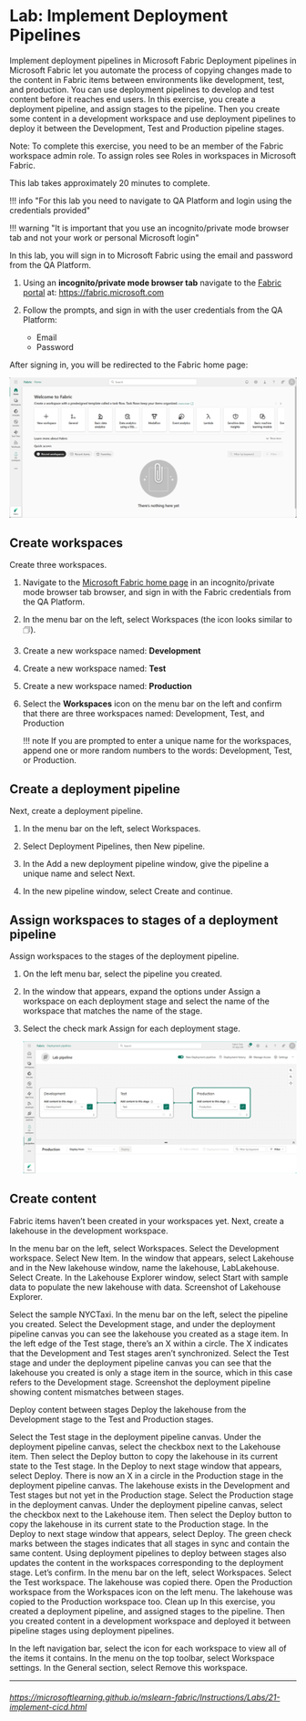 # Lab: Implement Deployment Pipelines

Implement deployment pipelines in Microsoft Fabric
Deployment pipelines in Microsoft Fabric let you automate the process of copying changes made to the content in Fabric items between environments like development, test, and production. You can use deployment pipelines to develop and test content before it reaches end users. In this exercise, you create a deployment pipeline, and assign stages to the pipeline. Then you create some content in a development workspace and use deployment pipelines to deploy it between the Development, Test and Production pipeline stages.

Note: To complete this exercise, you need to be an member of the Fabric workspace admin role. To assign roles see Roles in workspaces in Microsoft Fabric.

This lab takes approximately 20 minutes to complete.

!!! info "For this lab you need to navigate to QA Platform and login using the credentials provided"

!!! warning "It is important that you use an incognito/private mode browser tab and not your work or personal Microsoft login"

In this lab, you will sign in to Microsoft Fabric using the email and password from the QA Platform.

1. Using an **incognito/private mode browser tab** navigate to the [Fabric portal](https://app.fabric.microsoft.com/) at: https://fabric.microsoft.com

2. Follow the prompts, and sign in with the user credentials from the QA Platform:
    - Email
    - Password

After signing in, you will be redirected to the Fabric home page:

![Fabric home page](../img/qa-fabric-home.png)

## Create workspaces
Create three workspaces.

1. Navigate to the [Microsoft Fabric home page](https://app.fabric.microsoft.com/home?experience=fabric) in an incognito/private mode browser tab browser, and sign in with the Fabric credentials from the QA Platform.

2. In the menu bar on the left, select Workspaces (the icon looks similar to 🗇).

3. Create a new workspace named: **Development**

4. Create a new workspace named: **Test**

5. Create a new workspace named: **Production**

6. Select the **Workspaces** icon on the menu bar on the left and confirm that there are three workspaces named: Development, Test, and Production

    !!! note
        If you are prompted to enter a unique name for the workspaces, append one or more random numbers to the words: Development, Test, or Production.

## Create a deployment pipeline
Next, create a deployment pipeline.

1. In the menu bar on the left, select Workspaces.

2. Select Deployment Pipelines, then New pipeline.

3. In the Add a new deployment pipeline window, give the pipeline a unique name and select Next.

4. In the new pipeline window, select Create and continue.

## Assign workspaces to stages of a deployment pipeline
Assign workspaces to the stages of the deployment pipeline.

1. On the left menu bar, select the pipeline you created.

2. In the window that appears, expand the options under Assign a workspace on each deployment stage and select the name of the workspace that matches the name of the stage.

3. Select the check mark Assign for each deployment stage.

    ![Screenshot of deployment pipeline.](../img/21-deployment-pipeline.png)

## Create content
Fabric items haven’t been created in your workspaces yet. Next, create a lakehouse in the development workspace.

In the menu bar on the left, select Workspaces.
Select the Development workspace.
Select New Item.
In the window that appears, select Lakehouse and in the New lakehouse window, name the lakehouse, LabLakehouse.
Select Create.
In the Lakehouse Explorer window, select Start with sample data to populate the new lakehouse with data.
Screenshot of Lakehouse Explorer.

Select the sample NYCTaxi.
In the menu bar on the left, select the pipeline you created.
Select the Development stage, and under the deployment pipeline canvas you can see the lakehouse you created as a stage item. In the left edge of the Test stage, there’s an X within a circle. The X indicates that the Development and Test stages aren’t synchronized.
Select the Test stage and under the deployment pipeline canvas you can see that the lakehouse you created is only a stage item in the source, which in this case refers to the Development stage.
Screenshot the deployment pipeline showing content mismatches between stages.

Deploy content between stages
Deploy the lakehouse from the Development stage to the Test and Production stages.

Select the Test stage in the deployment pipeline canvas.
Under the deployment pipeline canvas, select the checkbox next to the Lakehouse item. Then select the Deploy button to copy the lakehouse in its current state to the Test stage.
In the Deploy to next stage window that appears, select Deploy. There is now an X in a circle in the Production stage in the deployment pipeline canvas. The lakehouse exists in the Development and Test stages but not yet in the Production stage.
Select the Production stage in the deployment canvas.
Under the deployment pipeline canvas, select the checkbox next to the Lakehouse item. Then select the Deploy button to copy the lakehouse in its current state to the Production stage.
In the Deploy to next stage window that appears, select Deploy. The green check marks between the stages indicates that all stages in sync and contain the same content.
Using deployment pipelines to deploy between stages also updates the content in the workspaces corresponding to the deployment stage. Let’s confirm.
In the menu bar on the left, select Workspaces.
Select the Test workspace. The lakehouse was copied there.
Open the Production workspace from the Workspaces icon on the left menu. The lakehouse was copied to the Production workspace too.
Clean up
In this exercise, you created a deployment pipeline, and assigned stages to the pipeline. Then you created content in a development workspace and deployed it between pipeline stages using deployment pipelines.

In the left navigation bar, select the icon for each workspace to view all of the items it contains.
In the menu on the top toolbar, select Workspace settings.
In the General section, select Remove this workspace.


---
###### https://microsoftlearning.github.io/mslearn-fabric/Instructions/Labs/21-implement-cicd.html

